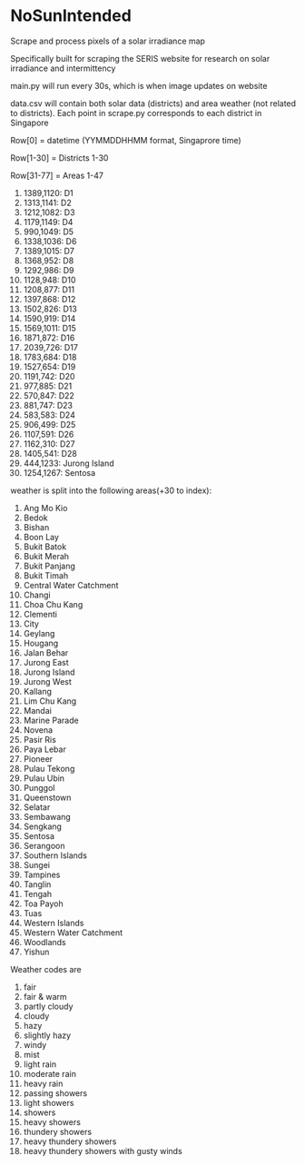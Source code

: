 # NoSunIntended

Scrape and process pixels of a solar irradiance map

Specifically built for scraping the SERIS website for research on solar irradiance and intermittency  

main.py will run every 30s, which is when image updates on website

data.csv will contain both solar data (districts) and area weather (not related to districts).
Each point in scrape.py corresponds to each district in Singapore

Row[0] = datetime (YYMMDDHHMM format, Singaprore time)

Row[1-30] = Districts 1-30

Row[31-77] = Areas 1-47

<ol>
<li>1389,1120: D1
<li>1313,1141: D2
<li>1212,1082: D3
<li>1179,1149: D4
<li>990,1049: D5
<li>1338,1036: D6
<li>1389,1015: D7
<li>1368,952: D8
<li>1292,986: D9
<li>1128,948: D10
<li>1208,877: D11
<li>1397,868: D12
<li>1502,826: D13
<li>1590,919: D14
<li>1569,1011: D15
<li>1871,872: D16
<li>2039,726: D17
<li>1783,684: D18
<li>1527,654: D19
<li>1191,742: D20
<li>977,885: D21
<li>570,847: D22
<li>881,747: D23
<li>583,583: D24
<li>906,499: D25
<li>1107,591: D26
<li>1162,310: D27
<li>1405,541: D28
<li>444,1233: Jurong Island
<li>1254,1267: Sentosa
</ol>

weather is split into the following areas(+30 to index):
<ol>
<li>Ang Mo Kio
<li>Bedok
<li>Bishan
<li>Boon Lay
<li>Bukit Batok
<li>Bukit Merah
<li>Bukit Panjang
<li>Bukit Timah
<li>Central Water Catchment
<li>Changi
<li>Choa Chu Kang
<li>Clementi
<li>City
<li>Geylang
<li>Hougang
<li>Jalan Behar
<li>Jurong East
<li>Jurong Island
<li>Jurong West
<li>Kallang
<li>Lim Chu Kang
<li>Mandai
<li>Marine Parade
<li>Novena
<li>Pasir Ris
<li>Paya Lebar
<li>Pioneer
<li>Pulau Tekong
<li>Pulau Ubin
<li>Punggol
<li>Queenstown
<li>Selatar
<li>Sembawang
<li>Sengkang
<li>Sentosa
<li>Serangoon
<li>Southern Islands
<li>Sungei
<li>Tampines
<li>Tanglin
<li>Tengah
<li>Toa Payoh
<li>Tuas
<li>Western Islands
<li>Western Water Catchment
<li>Woodlands
<li>Yishun
</ol>

Weather codes are

<ol>
<li>fair
<li>fair & warm
<li>partly cloudy
<li>cloudy
<li>hazy
<li>slightly hazy
<li>windy
<li>mist
<li>light rain
<li>moderate rain
<li>heavy rain
<li>passing showers
<li>light showers
<li>showers
<li>heavy showers
<li>thundery showers
<li>heavy thundery showers
<li>heavy thundery showers with gusty winds
</ol>
